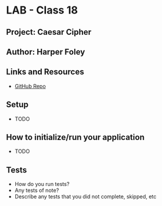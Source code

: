 # LAB - Class 18

## Project: Caesar Cipher

## Author: Harper Foley

## Links and Resources

* [GitHub Repo](https://github.com/hfoley2013/caesar-cipher)

## Setup

* TODO

## How to initialize/run your application

* TODO

## Tests

* How do you run tests?
* Any tests of note?
* Describe any tests that you did not complete, skipped, etc
